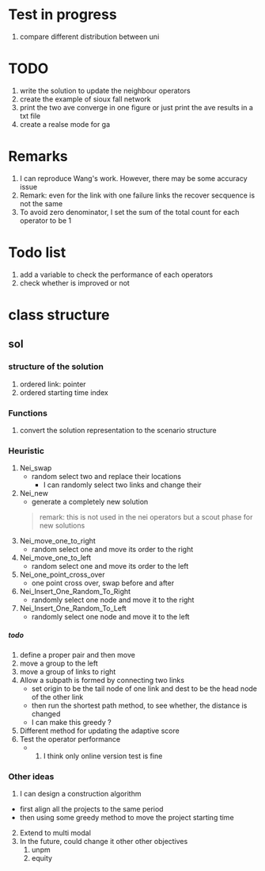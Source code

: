 # Test in progress
1. compare different distribution between uni      
# TODO 
1. write the solution to update the neighbour operators 
2. create the example of sioux fall network
3. print the two ave converge in one figure or just print the ave results in a txt file
4. create a realse mode for ga


# Remarks
1. I can reproduce Wang's work. However, there may be some accuracy issue
2. Remark: even for the link with one failure links the recover secquence is not the same
3. To avoid zero denominator, I set the sum of the total count for each operator to be 1
# Todo list 
1. add a variable to check the performance of each operators
2. check whether is improved or not
# class structure
## sol
### structure of the solution
1. ordered link: pointer
2. ordered starting time index
### Functions
1. convert the solution representation to the scenario structure

### Heuristic
1. Nei_swap
    - random select two and replace their locations
        - I can randomly select two links and change their
2. Nei_new 
    - generate a completely new solution
    > remark: this is not used in the nei operators but a scout phase for new solutions
3. Nei_move_one_to_right 
    - random select one and move its order to the right 
4. Nei_move_one_to_left
    - random select one and move its order to the left
5. Nei_one_point_cross_over
    - one point cross over, swap before and after 
6. Nei_Insert_One_Random_To_Right
    - randomly select one node and move it to the right
7. Nei_Insert_One_Random_To_Left
    - randomly select one node and move it to the left

##### todo
1. define a proper pair and then move
2. move a group to the left
3. move a group of links to right 
4. Allow a subpath is formed by connecting two links
    - set origin to be the tail node of one link and dest to be the head node of the other link 
    - then run the shortest path method, to see whether, the distance is changed 
    - I can make this greedy ?
5. Different method for updating the adaptive score 
6. Test the operator performance
    - 1. I think only online version test is fine
### Other ideas
1. I can design a construction algorithm
- first align all the projects to the same period
- then using some greedy method to move the project starting time
2. Extend to multi modal 
3. In the future, could change it other other objectives 
   1. unpm
   2. equity 
